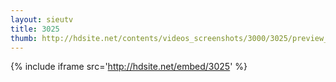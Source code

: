 ```yaml
---
layout: sieutv
title: 3025
thumb: http://hdsite.net/contents/videos_screenshots/3000/3025/preview_360p.mp4.jpg
---
```

{% include iframe src='http://hdsite.net/embed/3025' %}
 
